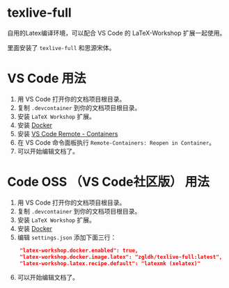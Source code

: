 # texlive-full
自用的Latex编译环境，可以配合 VS Code 的 LaTeX-Workshop 扩展一起使用。

里面安装了 `texlive-full` 和思源宋体。

# VS Code 用法

1. 用 VS Code 打开你的文档项目根目录。
2. 复制 `.devcontainer` 到你的文档项目根目录。
3. 安装 `LaTeX Workshop` 扩展。
4. 安装 [Docker](https://www.docker.com/products/docker-desktop)
5. 安装 [VS Code Remote - Containers](https://marketplace.visualstudio.com/items?itemName=ms-vscode-remote.remote-containers)
6. 在 VS Code 命令面板执行 `Remote-Containers: Reopen in Container`。
6. 可以开始编辑文档了。

# Code OSS （VS Code社区版） 用法

1. 用 VS Code 打开你的文档项目根目录。
2. 复制 `.devcontainer` 到你的文档项目根目录。
3. 安装 `LaTeX Workshop` 扩展。
4. 安装 [Docker](https://www.docker.com/products/docker-desktop)
5. 编辑 `settings.json` 添加下面三行：
  ```json
      "latex-workshop.docker.enabled": true,
      "latex-workshop.docker.image.latex": "zgldh/texlive-full:latest",
      "latex-workshop.latex.recipe.default": "latexmk (xelatex)"
  ```
6. 可以开始编辑文档了。
